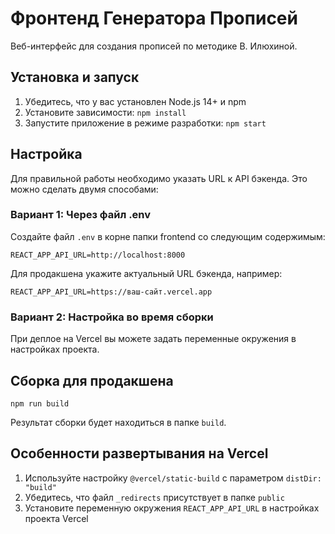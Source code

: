 # Фронтенд Генератора Прописей

Веб-интерфейс для создания прописей по методике В. Илюхиной.

## Установка и запуск

1. Убедитесь, что у вас установлен Node.js 14+ и npm
2. Установите зависимости: `npm install`
3. Запустите приложение в режиме разработки: `npm start`

## Настройка

Для правильной работы необходимо указать URL к API бэкенда. Это можно сделать двумя способами:

### Вариант 1: Через файл .env

Создайте файл `.env` в корне папки frontend со следующим содержимым:

```
REACT_APP_API_URL=http://localhost:8000
```

Для продакшена укажите актуальный URL бэкенда, например:
```
REACT_APP_API_URL=https://ваш-сайт.vercel.app
```

### Вариант 2: Настройка во время сборки

При деплое на Vercel вы можете задать переменные окружения в настройках проекта.

## Сборка для продакшена

```
npm run build
```

Результат сборки будет находиться в папке `build`.

## Особенности развертывания на Vercel

1. Используйте настройку `@vercel/static-build` с параметром `distDir: "build"`
2. Убедитесь, что файл `_redirects` присутствует в папке `public`
3. Установите переменную окружения `REACT_APP_API_URL` в настройках проекта Vercel 